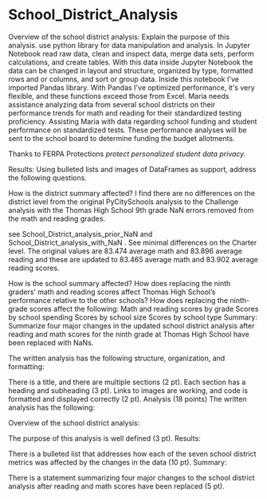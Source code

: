# School_District_Analysis

Overview of the school district analysis: Explain the purpose of this analysis.
use python library for data manipulation and analysis. In Jupyter Notebook read raw data, clean and inspect data, merge data sets, perform calculations, and create tables. With this data inside Jupyter Notebook the data can be changed in layout and structure, organized by type, formatted rows and or columns, and sort or group data. Inside this notebook I've imported Pandas library. With Pandas I've optimized performance, it's very flexible, and these functions exceed those from Excel. Maria needs assistance analyzing data from several school districts on their performance trends for math and reading for their standardized testing proficiency. Assisting Maria with data regarding school funding and student performance on standardized tests. These performance analyses will be sent to the school board to determine funding the budget allotments.


Thanks to FERPA Protections _protect personalized student data privacy._


Results: Using bulleted lists and images of DataFrames as support, address the following questions.

How is the district summary affected?
I find there are no differences on the district level from the original PyCitySchools analysis to the Challenge analysis with the Thomas High School 9th grade NaN errors removed from the math and reading grades. 

see School_District_analysis_prior_NaN and School_District_analysis_with_NaN . 
See minimal differences on the Charter level. The original values are 83.474 average math and 83.896 average reading and these are updated to 83.465 average math and 83.902 average reading scores. 

How is the school summary affected?
How does replacing the ninth graders’ math and reading scores affect Thomas High School’s performance relative to the other schools?
How does replacing the ninth-grade scores affect the following:
Math and reading scores by grade
Scores by school spending
Scores by school size
Scores by school type
Summary: Summarize four major changes in the updated school district analysis after reading and math scores for the ninth grade at Thomas High School have been replaced with NaNs.





The written analysis has the following structure, organization, and formatting:

There is a title, and there are multiple sections (2 pt).
Each section has a heading and subheading (3 pt).
Links to images are working, and code is formatted and displayed correctly (2 pt).
Analysis (18 points)
The written analysis has the following:

Overview of the school district analysis:

The purpose of this analysis is well defined (3 pt).
Results:

There is a bulleted list that addresses how each of the seven school district metrics was affected by the changes in the data (10 pt).
Summary:

There is a statement summarizing four major changes to the school district analysis after reading and math scores have been replaced (5 pt).

